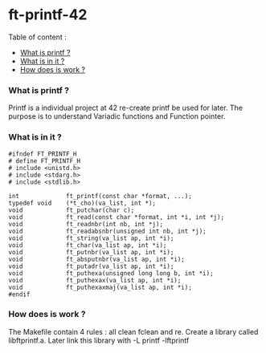 # ft-printf-42

Table of content :
* [What is printf ?](url)
* [What is in it ?](#what-is-in-it-)
* [How does is work ?](#how-does-is-work-)

### What is printf ?
 Printf is a individual project at 42 re-create printf
 be used for later. The purpose is to understand Variadic functions and Function pointer.
 
### What is in it ?
```
#ifndef FT_PRINTF_H
# define FT_PRINTF_H
# include <unistd.h>
# include <stdarg.h>
# include <stdlib.h>

int				ft_printf(const char *format, ...);
typedef void	(*t_cho)(va_list, int *);
void			ft_putchar(char c);
void			ft_read(const char *format, int *i, int *j);
void			ft_readnbr(int nb, int *j);
void			ft_readabsnbr(unsigned int nb, int *j);
void			ft_string(va_list ap, int *i);
void			ft_char(va_list ap, int *i);
void			ft_putnbr(va_list ap, int *i);
void			ft_absputnbr(va_list ap, int *i);
void			ft_putadr(va_list ap, int *i);
void			ft_puthexa(unsigned long long b, int *i);
void			ft_puthexax(va_list ap, int *i);
void			ft_puthexaxmaj(va_list ap, int *i);
#endif
```

### How does is work ?
The Makefile contain 4 rules : all clean fclean and re.
Create a library called libftprintf.a. Later link this library with -L printf -lftprintf
